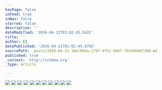 ```yaml
---
hasPage: false
inFeed: true
inNav: false
starred: false
description: ''
dateModified: '2016-04-21T01:02:45.542Z'
title: ''
author: []
datePublished: '2016-04-21T01:02:45.879Z'
sourcePath: _posts/2016-04-21-16ec804a-179f-4f52-bb9f-70246b067360.md
published: true
_context: 'http://schema.org'
_type: Article

---
```

![](https://the-grid-user-content.s3-us-west-2.amazonaws.com/42251ec5-3e15-45bf-93e7-a63bbe84b80a.jpg)
![](https://the-grid-user-content.s3-us-west-2.amazonaws.com/ba6a6a54-42d6-4b1d-9995-3e5ce6a69d95.jpg)
![](https://the-grid-user-content.s3-us-west-2.amazonaws.com/dd54d7e0-477e-4a2a-9f64-8f014de00034.jpg)
![](https://the-grid-user-content.s3-us-west-2.amazonaws.com/e4b3937a-1eab-481e-b3c0-b21b6c5999bd.jpg)
![](https://the-grid-user-content.s3-us-west-2.amazonaws.com/02f288de-c2a7-4827-b8e0-fcc2378f7fa0.jpg)
![](https://the-grid-user-content.s3-us-west-2.amazonaws.com/303d3c45-cca1-4bdb-8ebb-5898217a3bc1.jpg)
![](https://the-grid-user-content.s3-us-west-2.amazonaws.com/92cb23af-88f4-4998-b61d-e7fec3ba676d.jpg)
![](https://the-grid-user-content.s3-us-west-2.amazonaws.com/841d1e59-4246-4023-9a78-9b2c5da4aaec.jpg)
![](https://the-grid-user-content.s3-us-west-2.amazonaws.com/f158d3b6-9bdd-43da-b9f2-faa0fe9fdd4e.jpg)
![](https://the-grid-user-content.s3-us-west-2.amazonaws.com/15a22796-e24b-4f50-954a-bc221cab79e0.jpg)
![](https://the-grid-user-content.s3-us-west-2.amazonaws.com/541b438a-d081-4a07-9be1-c5bf883edce5.png)